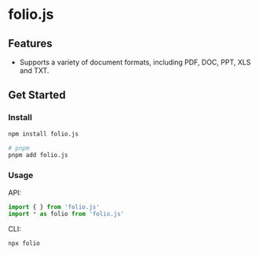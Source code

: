 # folio.js

## Features

- Supports a variety of document formats, including PDF, DOC, PPT, XLS and TXT.


## Get Started

### Install

```sh
npm install folio.js

# pnpm
pnpm add folio.js

```

### Usage

API:

```js
import { } from 'folio.js'
import * as folio from 'folio.js'


```

CLI:

```sh
npx folio

```


